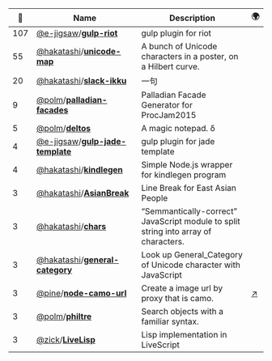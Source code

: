 |:star2: | Name | Description | 🌍|
|---|---|---|---|
|107|[@e-jigsaw](https://github.com/e-jigsaw)/[**gulp-riot**](https://github.com/e-jigsaw/gulp-riot)|gulp plugin for riot||
|55|[@hakatashi](https://github.com/hakatashi)/[**unicode-map**](https://github.com/hakatashi/unicode-map)|A bunch of Unicode characters in a poster, on a Hilbert curve.||
|20|[@hakatashi](https://github.com/hakatashi)/[**slack-ikku**](https://github.com/hakatashi/slack-ikku)|一句||
|9|[@polm](https://github.com/polm)/[**palladian-facades**](https://github.com/polm/palladian-facades)|Palladian Facade Generator for ProcJam2015||
|5|[@polm](https://github.com/polm)/[**deltos**](https://github.com/polm/deltos)|A magic notepad. δ||
|4|[@e-jigsaw](https://github.com/e-jigsaw)/[**gulp-jade-template**](https://github.com/e-jigsaw/gulp-jade-template)|gulp plugin for jade template||
|4|[@hakatashi](https://github.com/hakatashi)/[**kindlegen**](https://github.com/hakatashi/kindlegen)|Simple Node.js wrapper for kindlegen program||
|3|[@hakatashi](https://github.com/hakatashi)/[**AsianBreak**](https://github.com/hakatashi/AsianBreak)|Line Break for East Asian People||
|3|[@hakatashi](https://github.com/hakatashi)/[**chars**](https://github.com/hakatashi/chars)|“Semmantically-correct” JavaScript module to split string into array of characters.||
|3|[@hakatashi](https://github.com/hakatashi)/[**general-category**](https://github.com/hakatashi/general-category)|Look up General_Category of Unicode character with JavaScript||
|3|[@pine](https://github.com/pine)/[**node-camo-url**](https://github.com/pine/node-camo-url)|Create a image url by proxy that is camo.|[:arrow_upper_right:](https://www.npmjs.com/package/camo-url)|
|3|[@polm](https://github.com/polm)/[**philtre**](https://github.com/polm/philtre)|Search objects with a familiar syntax.||
|3|[@zick](https://github.com/zick)/[**LiveLisp**](https://github.com/zick/LiveLisp)|Lisp implementation in LiveScript||

